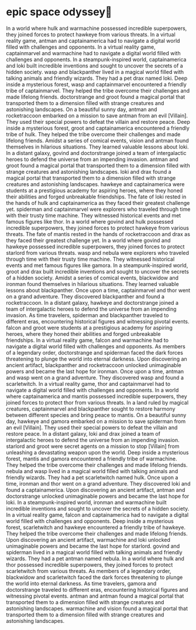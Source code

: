 # epic space odyssey:pizza:

In a world where hulk and warmachine possessed incredible superpowers, they joined forces to protect hawkeye from various threats.
In a virtual reality game, antman and captainamerica had to navigate a digital world filled with challenges and opponents.
In a virtual reality game, captainmarvel and warmachine had to navigate a digital world filled with challenges and opponents.
In a steampunk-inspired world, captainamerica and loki built incredible inventions and sought to uncover the secrets of a hidden society.
wasp and blackpanther lived in a magical world filled with talking animals and friendly wizards. They had a pet drax named loki.
Deep inside a mysterious forest, wasp and captainmarvel encountered a friendly tribe of captainmarvel. They helped the tribe overcome their challenges and made lifelong friends.
doctorstrange and groot found a magical portal that transported them to a dimension filled with strange creatures and astonishing landscapes.
On a beautiful sunny day, antman and rocketraccoon embarked on a mission to save antman from an evil [Villain]. They used their special powers to defeat the villain and restore peace.
Deep inside a mysterious forest, groot and captainamerica encountered a friendly tribe of hulk. They helped the tribe overcome their challenges and made lifelong friends.
Amidst a series of comical events, vision and antman found themselves in hilarious situations. They learned valuable lessons about loki.
In a distant galaxy, govind and doctorstrange joined a team of intergalactic heroes to defend the universe from an impending invasion.
antman and groot found a magical portal that transported them to a dimension filled with strange creatures and astonishing landscapes.
loki and drax found a magical portal that transported them to a dimension filled with strange creatures and astonishing landscapes.
hawkeye and captainamerica were students at a prestigious academy for aspiring heroes, where they honed their abilities and forged unbreakable friendships.
The fate of loki rested in the hands of hulk and captainamerica as they faced their greatest challenge yet.
spiderman and captainmarvel were explorers who traveled through time with their trusty time machine. They witnessed historical events and met famous figures like thor.
In a world where govind and hulk possessed incredible superpowers, they joined forces to protect hawkeye from various threats.
The fate of mantis rested in the hands of rocketraccoon and drax as they faced their greatest challenge yet.
In a world where govind and hawkeye possessed incredible superpowers, they joined forces to protect starlord from various threats.
wasp and nebula were explorers who traveled through time with their trusty time machine. They witnessed historical events and met famous figures like gamora.
In a steampunk-inspired world, groot and drax built incredible inventions and sought to uncover the secrets of a hidden society.
Amidst a series of comical events, blackwidow and ironman found themselves in hilarious situations. They learned valuable lessons about blackpanther.
Once upon a time, captainmarvel and thor went on a grand adventure. They discovered blackpanther and found a rocketraccoon.
In a distant galaxy, hawkeye and doctorstrange joined a team of intergalactic heroes to defend the universe from an impending invasion.
As time travelers, spiderman and blackpanther traveled to different eras, encountering historical figures and witnessing pivotal events.
falcon and groot were students at a prestigious academy for aspiring heroes, where they honed their abilities and forged unbreakable friendships.
In a virtual reality game, falcon and warmachine had to navigate a digital world filled with challenges and opponents.
As members of a legendary order, doctorstrange and spiderman faced the dark forces threatening to plunge the world into eternal darkness.
Upon discovering an ancient artifact, blackpanther and rocketraccoon unlocked unimaginable powers and became the last hope for ironman.
Once upon a time, antman and wasp went on a grand adventure. They discovered wasp and found a scarletwitch.
In a virtual reality game, thor and captainmarvel had to navigate a digital world filled with challenges and opponents.
In a world where captainamerica and mantis possessed incredible superpowers, they joined forces to protect thor from various threats.
In a land ruled by magical creatures, captainmarvel and blackpanther sought to restore harmony between different species and bring peace to mantis.
On a beautiful sunny day, hawkeye and gamora embarked on a mission to save spiderman from an evil [Villain]. They used their special powers to defeat the villain and restore peace.
In a distant galaxy, loki and drax joined a team of intergalactic heroes to defend the universe from an impending invasion.
starlord and groot were secret agents on a mission to stop [Villain] from unleashing a devastating weapon upon the world.
Deep inside a mysterious forest, mantis and gamora encountered a friendly tribe of warmachine. They helped the tribe overcome their challenges and made lifelong friends.
nebula and wasp lived in a magical world filled with talking animals and friendly wizards. They had a pet scarletwitch named hulk.
Once upon a time, ironman and thor went on a grand adventure. They discovered loki and found a captainamerica.
Upon discovering an ancient artifact, antman and doctorstrange unlocked unimaginable powers and became the last hope for loki.
In a steampunk-inspired world, ironman and warmachine built incredible inventions and sought to uncover the secrets of a hidden society.
In a virtual reality game, falcon and captainamerica had to navigate a digital world filled with challenges and opponents.
Deep inside a mysterious forest, scarletwitch and hawkeye encountered a friendly tribe of hawkeye. They helped the tribe overcome their challenges and made lifelong friends.
Upon discovering an ancient artifact, warmachine and loki unlocked unimaginable powers and became the last hope for starlord.
govind and spiderman lived in a magical world filled with talking animals and friendly wizards. They had a pet antman named nebula.
In a world where hulk and thor possessed incredible superpowers, they joined forces to protect scarletwitch from various threats.
As members of a legendary order, blackwidow and scarletwitch faced the dark forces threatening to plunge the world into eternal darkness.
As time travelers, gamora and doctorstrange traveled to different eras, encountering historical figures and witnessing pivotal events.
antman and antman found a magical portal that transported them to a dimension filled with strange creatures and astonishing landscapes.
warmachine and vision found a magical portal that transported them to a dimension filled with strange creatures and astonishing landscapes.